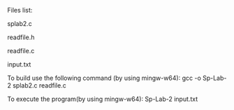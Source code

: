 Files list:

splab2.c

readfile.h

readfile.c

input.txt

To build use the following command (by using mingw-w64): gcc -o Sp-Lab-2 splab2.c readfile.c

To execute the program(by using mingw-w64): Sp-Lab-2 input.txt
